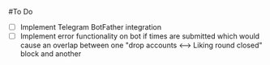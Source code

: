 #To Do

- [ ] Implement Telegram BotFather integration
- [ ] Implement error functionality on bot if times are submitted which would cause an overlap between one "drop accounts <--> Liking round closed" block and another